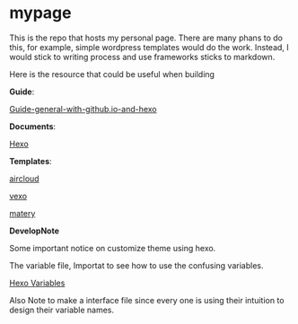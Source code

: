 # mypage

This is the repo that hosts my personal page. There are many phans to do this, for example, simple wordpress templates would do the work. Instead, I would stick to writing process and use frameworks sticks to markdown. 

Here is the resource that could be useful when building

**Guide**:

[Guide-general-with-github.io-and-hexo](https://www.cnblogs.com/shwee/p/11421156.html)


**Documents**:

[Hexo](https://hexo.io/zh-cn/)


**Templates**:

[aircloud](https://github.com/aircloud/hexo-theme-aircloud#标签页面--关于页面)

[vexo](https://github.com/yanm1ng/hexo-theme-vexo)

[matery](https://github.com/blinkfox/hexo-theme-matery)


**DevelopNote**

Some important notice on customize theme using hexo. 

The variable file, Importat to see how to use the confusing variables.

[Hexo Variables](https://hexo.io/docs/variables.html)


Also Note to make a interface file since every one is using their intuition to design their variable names. 